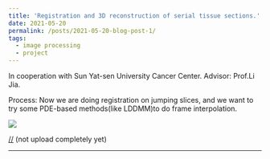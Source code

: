 ```yaml
---
title: 'Registration and 3D reconstruction of serial tissue sections.'
date: 2021-05-20
permalink: /posts/2021-05-20-blog-post-1/
tags:
  - image processing
  - project
---
```

In cooperation with Sun Yat-sen University Cancer Center. Advisor: Prof.Li Jia.

Process: Now we are doing registration on jumping slices, 
and we want to try some PDE-based methods(like LDDMM)to do frame interpolation.

<img src='/images/movefig.gif'>

[//](https://github.com/Yan-Bokai/Image_Registration) (not upload completely yet)

------